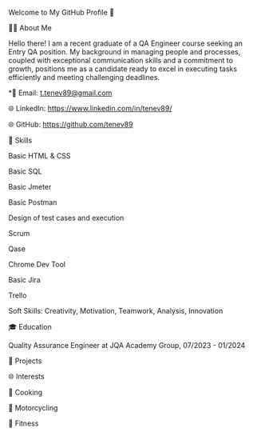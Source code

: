 Welcome to My GitHub Profile 👋


👨‍💻 About Me

Hello there! I am a recent graduate of a QA Engineer course seeking an Entry QA position. My background in managing people and processes, coupled with exceptional communication skills and a commitment to growth, positions me as a candidate ready to excel in executing tasks efficiently and meeting challenging deadlines.


*📧 Email: t.tenev89@gmail.com

🌐 LinkedIn: https://www.linkedin.com/in/tenev89/

🌐 GitHub: https://github.com/tenev89


🚀 Skills

Basic HTML & CSS

Basic SQL

Basic Jmeter

Basic Postman

Design of test cases and execution

Scrum

Qase

Chrome Dev Tool

Basic Jira

Trello


Soft Skills: Creativity, Motivation, Teamwork, Analysis, Innovation


🎓 Education

Quality Assurance Engineer at JQA Academy Group, 07/2023 - 01/2024


💼 Projects





🌐 Interests

🍳 Cooking

🚴 Motorcycling

💪 Fitness
